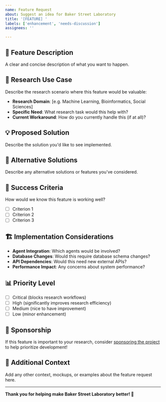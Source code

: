 ```yaml
---
name: Feature Request
about: Suggest an idea for Baker Street Laboratory
title: '[FEATURE] '
labels: ['enhancement', 'needs-discussion']
assignees: ''

---
```


## 🚀 Feature Description
A clear and concise description of what you want to happen.

## 🔬 Research Use Case
Describe the research scenario where this feature would be valuable:
- **Research Domain**: [e.g. Machine Learning, Bioinformatics, Social Sciences]
- **Specific Need**: What research task would this help with?
- **Current Workaround**: How do you currently handle this (if at all)?

## 💡 Proposed Solution
Describe the solution you'd like to see implemented.

## 🔄 Alternative Solutions
Describe any alternative solutions or features you've considered.

## 🎯 Success Criteria
How would we know this feature is working well?
- [ ] Criterion 1
- [ ] Criterion 2
- [ ] Criterion 3

## 🏗️ Implementation Considerations
- **Agent Integration**: Which agents would be involved?
- **Database Changes**: Would this require database schema changes?
- **API Dependencies**: Would this need new external APIs?
- **Performance Impact**: Any concerns about system performance?

## 📊 Priority Level
- [ ] Critical (blocks research workflows)
- [ ] High (significantly improves research efficiency)
- [ ] Medium (nice to have improvement)
- [ ] Low (minor enhancement)

## 💖 Sponsorship
If this feature is important to your research, consider [sponsoring the project](https://github.com/sponsors/BoozeLee) to help prioritize development!

## 📝 Additional Context
Add any other context, mockups, or examples about the feature request here.

---

**Thank you for helping make Baker Street Laboratory better! 🔬**

